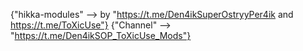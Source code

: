 {"hikka-modules" --> by "https://t.me/Den4ikSuperOstryyPer4ik and https://t.me/ToXicUse"}
{"Channel" --> "https://t.me/Den4ikSOP_ToXicUse_Mods"}
